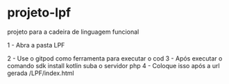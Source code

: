 # projeto-lpf
projeto para a cadeira de linguagem funcional

1 - Abra a pasta LPF


2 - Use o gitpod como ferramenta para executar o cod
3 - Após executar o comando sdk install kotlin suba o servidor php
4 - Coloque isso após a url gerada /LPF/index.html
